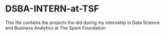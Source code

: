 # DSBA-INTERN-at-TSF
This file contains the projects the did during my internship in Data Science and Business Analytics at The Spark Foundation

